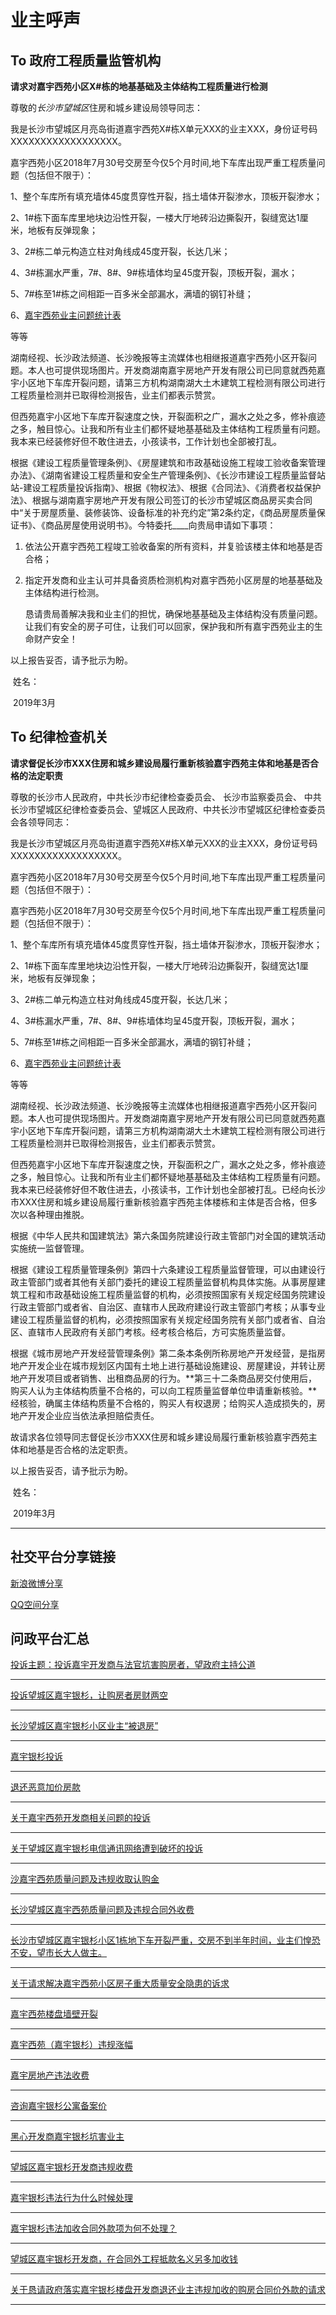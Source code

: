 # 业主呼声

## To 政府工程质量监管机构



​			**请求对嘉宇西苑小区X#栋的地基基础及主体结构工程质量进行检测**

尊敬的*长沙市望城区*住房和城乡建设局领导同志：

​	我是长沙市望城区月亮岛街道嘉宇西苑X#栋X单元XXX的业主XXX，身份证号码XXXXXXXXXXXXXXXXXX。

嘉宇西苑小区2018年7月30号交房至今仅5个月时间,地下车库出现严重工程质量问题（包括但不限于）：

1、整个车库所有填充墙体45度贯穿性开裂，挡土墙体开裂渗水，顶板开裂渗水；

2、1#栋下面车库里地块边沿性开裂，一楼大厅地砖沿边撕裂开，裂缝宽达1厘米，地板有反弹现象；

3、2#栋二单元构造立柱对角线成45度开裂，长达几米；

4、3#栋漏水严重，7#、8#、9#栋墙体均呈45度开裂，顶板开裂，漏水；

5、7#栋至1#栋之间相距一百多米全部漏水，满墙的钢钉补缝；

6、[嘉宇西苑业主问题统计表](C:\\Users\\ADMINI~1\\AppData\\Local\\Temp\\./_static/ProblemSummary/%E5%98%89%E5%AE%87%E8%A5%BF%E8%8B%91%E9%97%AE%E9%A2%98%E7%BB%9F%E8%AE%A1%E8%A1%A8.html)

等等

​	湖南经视、长沙政法频道、长沙晚报等主流媒体也相继报道嘉宇西苑小区开裂问题。本人也可提供现场图片。开发商湖南嘉宇房地产开发有限公司已同意就西苑嘉宇小区地下车库开裂问题，请第三方机构湖南湖大土木建筑工程检测有限公司进行工程质量检测并已取得检测报告，业主们都表示赞赏。	

​	但西苑嘉宇小区地下车库开裂速度之快，开裂面积之广，漏水之处之多，修补痕迹之多，触目惊心。让我和所有业主们都怀疑地基基础及主体结构工程质量有问题。我本来已经装修好但不敢住进去，小孩读书，工作计划也全部被打乱。

​	根据《建设工程质量管理条例》、《房屋建筑和市政基础设施工程竣工验收备案管理办法》、《湖南省建设工程质量和安全生产管理条例》、《长沙市建设工程质量监督站站-建设工程质量投诉指南》、根据《物权法》、根据《合同法》、《消费者权益保护法》、根据与湖南嘉宇房地产开发有限公司签订的长沙市望城区商品房买卖合同中“关于房屋质量、装修装饰、设备标准的补充约定”第2条约定，《商品房屋质量保证书》、《商品房屋使用说明书》。今特委托____向贵局申请如下事项：

1. 依法公开嘉宇西苑工程竣工验收备案的所有资料，并复验该楼主体和地基是否合格；

2. 指定开发商和业主认可并具备资质检测机构对嘉宇西苑小区房屋的地基基础及主体结构进行检测。

   恳请贵局善解决我和业主们的担忧，确保地基基础及主体结构没有质量问题。让我们有安全的房子可住，让我们可以回家，保护我和所有嘉宇西苑业主的生命财产安全！

以上报告妥否，请予批示为盼。
                                    

​													姓名：

​													2019年3月



## To 纪律检查机关

**请求督促长沙市XXX住房和城乡建设局履行重新核验嘉宇西苑主体和地基是否合格的法定职责**



尊敬的长沙市人民政府，中共长沙市纪律检查委员会、 长沙市监察委员会、 中共长沙市望城区纪律检查委员会、望城区人民政府、中共长沙市望城区纪律检查委员会各领导同志：

​	我是长沙市望城区月亮岛街道嘉宇西苑X#栋X单元XXX的业主XXX，身份证号码XXXXXXXXXXXXXXXXXX。

嘉宇西苑小区2018年7月30号交房至今仅5个月时间,地下车库出现严重工程质量问题（包括但不限于）：

嘉宇西苑小区2018年7月30号交房至今仅5个月时间,地下车库出现严重工程质量问题（包括但不限于）：

1、整个车库所有填充墙体45度贯穿性开裂，挡土墙体开裂渗水，顶板开裂渗水；

2、1#栋下面车库里地块边沿性开裂，一楼大厅地砖沿边撕裂开，裂缝宽达1厘米，地板有反弹现象；

3、2#栋二单元构造立柱对角线成45度开裂，长达几米；

4、3#栋漏水严重，7#、8#、9#栋墙体均呈45度开裂，顶板开裂，漏水；

5、7#栋至1#栋之间相距一百多米全部漏水，满墙的钢钉补缝；

6、[嘉宇西苑业主问题统计表](./_static/ProblemSummary/%E5%98%89%E5%AE%87%E8%A5%BF%E8%8B%91%E9%97%AE%E9%A2%98%E7%BB%9F%E8%AE%A1%E8%A1%A8.html)

等等

湖南经视、长沙政法频道、长沙晚报等主流媒体也相继报道嘉宇西苑小区开裂问题。本人也可提供现场图片。开发商湖南嘉宇房地产开发有限公司已同意就西苑嘉宇小区地下车库开裂问题，请第三方机构湖南湖大土木建筑工程检测有限公司进行工程质量检测并已取得检测报告，业主们都表示赞赏。	

​	但西苑嘉宇小区地下车库开裂速度之快，开裂面积之广，漏水之处之多，修补痕迹之多，触目惊心。让我和所有业主们都怀疑地基基础及主体结构工程质量有问题。我本来已经装修好但不敢住进去，小孩读书，工作计划也全部被打乱。已经向长沙市XXX住房和城乡建设局履行重新核验嘉宇西苑主体楼栋和主体是否合格，但多次以各种理由推脱。

​	根据《中华人民共和国建筑法》第六条国务院建设行政主管部门对全国的建筑活动实施统一监督管理。

​	根据《建设工程质量管理条例》第四十六条建设工程质量监督管理，可以由建设行政主管部门或者其他有关部门委托的建设工程质量监督机构具体实施。从事房屋建筑工程和市政基础设施工程质量监督的机构，必须按照国家有关规定经国务院建设行政主管部门或者省、自治区、直辖市人民政府建设行政主管部门考核；从事专业建设工程质量监督的机构，必须按照国家有关规定经国务院有关部门或者省、自治区、直辖市人民政府有关部门考核。经考核合格后，方可实施质量监督。

​	根据《城市房地产开发经营管理条例》第二条本条例所称房地产开发经营，是指房地产开发企业在城市规划区内国有土地上进行基础设施建设、房屋建设，并转让房地产开发项目或者销售、出租商品房的行为。**第三十二条商品房交付使用后，购买人认为主体结构质量不合格的，可以向工程质量监督单位申请重新核验。**经核验，确属主体结构质量不合格的，购买人有权退房；给购买人造成损失的，房地产开发企业应当依法承担赔偿责任。

故请求各位领导同志督促长沙市XXX住房和城乡建设局履行重新核验嘉宇西苑主体和地基是否合格的法定职责。

以上报告妥否，请予批示为盼。
                                    

​													姓名：

​													2019年3月





------



## 社交平台分享链接



[新浪微博分享](http://service.weibo.com/share/share.php?url=https%3A%2F%2Fopen.weibo.com%2Fsharebutton%23_loginLayer_1553750840554&appkey=&language=zh_cn&title=%E6%88%91%E5%AE%B6%E5%9C%A8%E5%98%89%E5%AE%87%E8%A5%BF%E8%8B%91%0Ahttps%3A%2F%2Fjia.readthedocs.io&source=&sourceUrl=&ralateUid=&message=&uids=&pic=https%3A%2F%2Fjia.readthedocs.io%2Fzh_CN%2Flatest%2F_images%2Finspection_1.jpg%7C%7Chttps%3A%2F%2Fjia.readthedocs.io%2Fzh_CN%2Flatest%2F_images%2F_20190215133318.jpg%7C%7Chttps%3A%2F%2Fjia.readthedocs.io%2Fzh_CN%2Flatest%2F_images%2F20190318_2.jpg&searchPic=true&content=#_loginLayer_1553751408502)

[QQ空间分享](http://sns.qzone.qq.com/cgi-bin/qzshare/cgi_qzshare_onekey?url=https%3A%2F%2Fjia.readthedocs.io&title=我家在嘉宇西苑&pics=https://jia.readthedocs.io/zh_CN/latest/_images/20190318_2.jpg)










## 问政平台汇总
[        投诉主题：投诉嘉宇开发商与法官坑害购房者，望政府主持公道 ](https://ts.voc.com.cn/question/view/586358.html)

------

[        投诉望城区嘉宇银杉，让购房者房财两空 ](http://wz.rednet.cn/show.asp?id=250126)

------

[        长沙望城区嘉宇银杉小区业主“被退房”](http://315.rednet.cn/PeopleShow.asp?ID=3236999)

------

[        嘉宇银杉投诉](http://www.wangcheng.gov.cn/xxgk_343/qzfgzbmhbmgljg/qcxjsj/hdjl/ldxx/201803/t20180323_603818.html)

------

[        退还恶意加价房款](http://www.wangcheng.gov.cn/xxgk_343/qzfgzbmhbmgljg/qfgj/hdjl/ldxx/201804/t20180402_609636.html)

------

[        关于嘉宇西苑开发商相关问题的投诉](http://wlwz.changsha.gov.cn/webapp/cs/email/viewPublic.jsp?id=207168&cxm=)

------

[        关于望城区嘉宇银杉电信通讯网络遭到破坏的投诉](http://people.rednet.cn/PeopleShow.asp?ID=3493779)

------

[        沙嘉宇西苑质量问题及违规收取认购金](http://liuyan.people.com.cn/threads/content?tid=5624882)

------

[        长沙望城区嘉宇西苑质量问题及违规合同外收费](http://liuyan.people.com.cn/threads/content?tid=5705863)

------

[        长沙市望城区嘉宇银杉小区1栋地下车开裂严重，交房不到半年时间，业主们惶恐不安，望市长大人做主。](http://wlwz.changsha.gov.cn/webapp/cs/email/viewPublic.jsp?id=221017&cxm=)

------

[        关于请求解决嘉宇西苑小区房子重大质量安全隐患的诉求](http://wlwz.changsha.gov.cn/webapp/cs/email/viewPublic.jsp?id=221054&cxm=)

------

[        嘉宇西苑楼盘墙壁开裂](http://wlwz.changsha.gov.cn/webapp/cs/email/viewPublic.jsp?id=221012&cxm=)

------

[        嘉宇西苑（嘉宇银杉）违规涨幅](http://szjw.changsha.gov.cn/zmhd/zrxx/xxzx/201711/t20171108_2098591.html)

------


[        嘉宇房地产违法收费]( http://fgw.changsha.gov.cn/zmhd/ldxx/201803/t20180326_2200695.html)

------


[        咨询嘉宇银杉公寓备案价](http://fgw.changsha.gov.cn/zmhd/ldxx/201804/t20180426_2216468.html)

------


[        黑心开发商嘉宇银杉坑害业主](http://fgw.changsha.gov.cn/zmhd/ldxx/201804/t20180408_2207664.html)

------


[        望城区嘉宇银杉开发商违规收费](http://szjw.changsha.gov.cn/zmhd/zrxx/201803/t20180323_2200215.html)

------


[        嘉宇银杉违法行为什么时候处理](http://fgw.changsha.gov.cn/zmhd/ldxx/201803/t20180322_2199447.html)

------


[        嘉宇银杉违法加收合同外款项为何不处理？](http://szjw.changsha.gov.cn/zmhd/zrxx/zfj_40188/201803/t20180326_2200616.html)

------


[        望城区嘉宇银杉开发商，在合同外工程抵款名义另多加收钱](http://szjw.changsha.gov.cn/zmhd/zrxx/201803/t20180323_2200191.html)

------


[        关于恳请政府落实嘉宇银杉楼盘开发商退还业主违规加收的购房合同价外款的请求 ](http://szjw.changsha.gov.cn/zmhd/zrxx/201803/t20180323_2200429.html)

------



